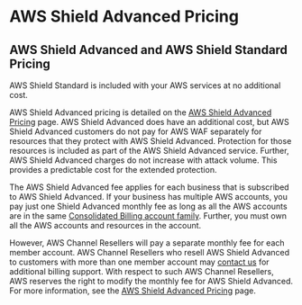 # AWS Shield Advanced Pricing<a name="aws-shield-pricing"></a>

## AWS Shield Advanced and AWS Shield Standard Pricing<a name="ddos-pricing"></a>

AWS Shield Standard is included with your AWS services at no additional cost\.

AWS Shield Advanced pricing is detailed on the [AWS Shield Advanced Pricing](http://aws.amazon.com/shield/pricing/) page\. AWS Shield Advanced does have an additional cost, but AWS Shield Advanced customers do not pay for AWS WAF separately for resources that they protect with AWS Shield Advanced\. Protection for those resources is included as part of the AWS Shield Advanced service\. Further, AWS Shield Advanced charges do not increase with attack volume\. This provides a predictable cost for the extended protection\.

The AWS Shield Advanced fee applies for each business that is subscribed to AWS Shield Advanced\. If your business has multiple AWS accounts, you pay just one Shield Advanced monthly fee as long as all the AWS accounts are in the same [Consolidated Billing account family](http://docs.aws.amazon.com/awsaccountbilling/latest/aboutv2/consolidated-billing.html)\. Further, you must own all the AWS accounts and resources in the account\. 

However, AWS Channel Resellers will pay a separate monthly fee for each member account\. AWS Channel Resellers who resell AWS Shield Advanced to customers with more than one member account may [contact us](https://aws.amazon.com/contact-us/) for additional billing support\. With respect to such AWS Channel Resellers, AWS reserves the right to modify the monthly fee for AWS Shield Advanced\. For more information, see the [AWS Shield Advanced Pricing](http://aws.amazon.com/shield/pricing/) page\. 